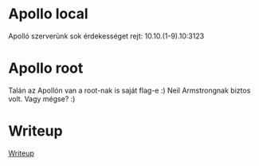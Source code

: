 # Apollo local

Apolló szerverünk sok érdekességet rejt: 10.10.(1-9).10:3123

# Apollo root

Talán az Apollón van a root-nak is saját flag-e :) Neil Armstrongnak biztos volt. Vagy mégse? :)

# Writeup

[Writeup](WRITEUP.md)
